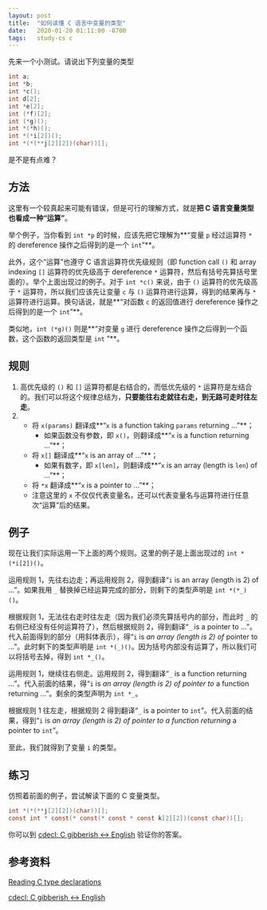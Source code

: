 ```yaml
---
layout: post
title:  "如何读懂 C 语言中变量的类型"
date:   2020-01-20 01:11:00 -0700
tags:   study-cs c
---
```


先来一个小测试。请说出下列变量的类型

```c
int a;
int *b;
int *c();
int d[2];
int *e[2];
int (*f)[2];
int (*g)();
int *(*h)();
int *(*i[2])();
int *(*(**j[2][2])(char))[];
```

是不是有点难？

## 方法

这里有一个较真起来可能有错误，但是可行的理解方式，就是**把 C 语言变量类型也看成一种“运算”**。

举个例子，当你看到 `int *p` 的时候，应该先把它理解为**“变量 `p` 经过运算符 `*` 的 dereference 操作之后得到的是一个 `int`”**。

此外，这个“运算”也遵守 C 语言运算符优先级规则（即 function call `()` 和 array indexing `[]` 运算符的优先级高于 dereference `*` 运算符，然后有括号先算括号里面的）。举个上面出现过的例子。对于 `int *c()` 来说，由于 `()` 运算符的优先级高于 `*` 运算符，所以我们应该先让变量 `c` 与 `()` 运算符进行运算，得到的结果再与 `*` 运算符进行运算。换句话说，就是**“对函数 `c` 的返回值进行 dereference 操作之后得到的是一个 `int`”**。

类似地，`int (*g)()` 则是**“对变量 `g` 进行 dereference 操作之后得到一个函数，这个函数的返回类型是 `int` ”**。

## 规则

1. 高优先级的 `()` 和 `[]` 运算符都是右结合的，而低优先级的 `*` 运算符是左结合的。我们可以将这个规律总结为，**只要能往右走就往右走，到无路可走时往左走**。
2. - 将 `x(params)` 翻译成**“`x` is a function taking `params` returning ...”**；
     - 如果函数没有参数，即 `x()`，则翻译成**“`x` is a function returning ...”**；
   - 将 `x[]` 翻译成**“`x` is an array of ...”**；
     - 如果有数字，即 `x[len]`，则翻译成**“`x` is an array (length is `len`) of ...”**；
   - 将 `*x` 翻译成**“`x` is a pointer to ...”**；
   - 注意这里的 `x` 不仅仅代表变量名，还可以代表变量名与运算符进行任意次“运算”后的结果。

## 例子

现在让我们实际运用一下上面的两个规则。这里的例子是上面出现过的 `int *(*i[2])()`。

运用规则 1，先往右边走；再运用规则 2，得到翻译“`i` is an array (length is 2) of ...”。如果我用 `_` 替换掉已经运算完成的部分，则剩下的类型声明是 `int *(*_)()`。

根据规则 1，无法往右走时往左走（因为我们必须先算括号内的部分，而此时 `_` 的右侧已经没有任何运算符了），然后根据规则 2，得到翻译“`_` is a pointer to ...”。代入前面得到的部分（用斜体表示），得“`i` is *an array (length is 2) of* pointer to ...”。此时剩下的类型声明是 `int *(_)()`。因为括号内部没有运算了，所以我们可以将括号去掉，得到 `int *_()`。

运用规则 1，继续往右侧走。运用规则 2，得到翻译“`_` is a function returning ...”。代入前面的结果，得“`i` is *an array (length is 2) of pointer to* a function returning ...”。剩余的类型声明为 `int *_`。

根据规则 1 往左走，根据规则 2 得到翻译“`_` is a pointer to `int`”。代入前面的结果，得到“`i` is *an array (length is 2) of pointer to a function returning* a pointer to `int`”。

至此，我们就得到了变量 `i` 的类型。

## 练习

仿照着前面的例子，尝试解读下面的 C 变量类型。

```c
int *(*(**j[2][2])(char))[];
const int * const(* const(* const * const k[2][2])(const char))[];
```

你可以到 [cdecl: C gibberish ↔ English](https://cdecl.org/) 验证你的答案。

## 参考资料

[Reading C type declarations](http://unixwiz.net/techtips/reading-cdecl.html)

[cdecl: C gibberish ↔ English](https://cdecl.org/)
